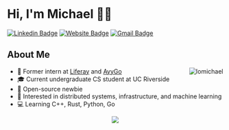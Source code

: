 # Hi, I'm Michael 👋🏼
[![Linkedin Badge](https://img.shields.io/badge/-mikealo-blue?style=flat&logo=Linkedin&logoColor=white&link=https://www.linkedin.com/in/mikealo/)](https://www.linkedin.com/in/mikealo/)
[![Website Badge](https://img.shields.io/badge/-lomikee.com-47CCCC?style=flat&logo=Google-Chrome&logoColor=white&link=https://lomikee.com)](https://lomikee.com)
[![Gmail Badge](https://img.shields.io/badge/-lomic8-c14438?style=flat&logo=Gmail&logoColor=white&link=mailto:lomic8@gmail.com)](mailto:lomic8@gmail.com)
<img src="https://komarev.com/ghpvc/?username=lomichael&style=flat-square&color=blue" alt=""/>

<h2>About Me</h2>
<p align="right"> <img align="right" src="https://github-readme-stats.vercel.app/api?username=lomichael&show_icons=true&theme=graywhite" alt="lomichael" /></p>

<div align="left">
<ul>
<li>🔨 Former intern at <a href="https://www.liferay.com">Liferay</a> and <a href="https://www.ayygo.world">AyyGo</a></li>
<li>🎓 Current undergraduate CS student at UC Riverside</li>
<li>🤝 Open-source newbie</li>
<li>👀 Interested in distributed systems, infrastructure, and machine learning</li>
<li>💻 Learning C++, Rust, Python, Go</li>
</ul>
</div>

<p align="center"><img align="center" src="https://media4.giphy.com/media/5wFjITVDtKD0wwJe7V/giphy.gif?cid=ecf05e47unxrvbpce5di1pxszaz4nool32neh69inx142vcx&rid=giphy.gif&ct=g"></p>
